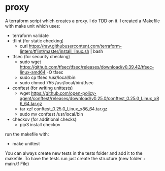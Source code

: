 # proxy

A terraform script which creates a proxy.
I do TDD on it.
I created a Makefile with make unit which uses:

* terraform validate
* tflint (for static checking)
  * curl https://raw.githubusercontent.com/terraform-linters/tflint/master/install_linux.sh | bash
* tfsec (for security checking)
  * sudo wget https://github.com/tfsec/tfsec/releases/download/v0.39.42/tfsec-linux-amd64 -O tfsec
  * sudo cp tfsec /usr/local/bin
  * sudo chmod 755 /usr/local/bin/tfsec
* conftest (for writing unittests)
  * wget https://github.com/open-policy-agent/conftest/releases/download/v0.25.0/conftest_0.25.0_Linux_x86_64.tar.gz
  * tar xzf conftest_0.25.0_Linux_x86_64.tar.gz
  * sudo mv conftest /usr/local/bin
* checkov (for additional checks)
  * pip3 install checkov


run the makefile with:
* make unittest


You can always create new tests in the tests folder and add it to the makefile. To have the tests run just create the structure (new folder + main.tf File)